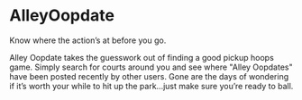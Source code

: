 AlleyOopdate
============
Know where the action’s at before you go.

Alley Oopdate takes the guesswork out of finding a good pickup hoops game. Simply search for courts around you and see where "Alley Oopdates" have been posted recently by other users. Gone are the days of wondering if it’s worth your while to hit up the park...just make sure you’re ready to ball.
